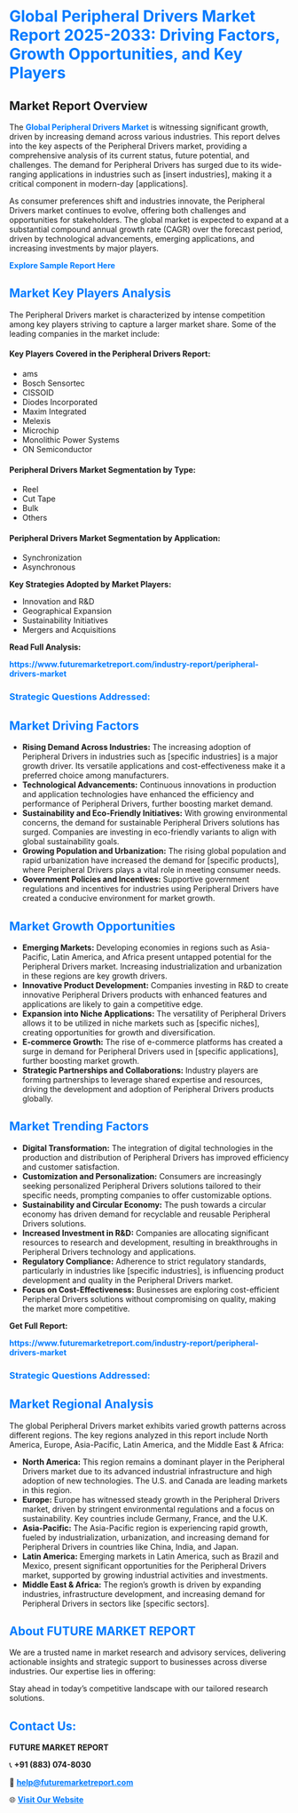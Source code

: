<h1 style="color: #007BFF;">Global Peripheral Drivers Market Report 2025-2033: Driving Factors, Growth Opportunities, and Key Players</h1>

<section id="overview">
<h2>Market Report Overview</h2>
<p>The <a href="https://www.futuremarketreport.com/industry-report/peripheral-drivers-market" style="color: #007BFF; text-decoration: none;"><strong>Global Peripheral Drivers Market</strong></a> is witnessing significant growth, driven by increasing demand across various industries. This report delves into the key aspects of the Peripheral Drivers market, providing a comprehensive analysis of its current status, future potential, and challenges. The demand for Peripheral Drivers has surged due to its wide-ranging applications in industries such as [insert industries], making it a critical component in modern-day [applications].</p>
<p>As consumer preferences shift and industries innovate, the Peripheral Drivers market continues to evolve, offering both challenges and opportunities for stakeholders. The global market is expected to expand at a substantial compound annual growth rate (CAGR) over the forecast period, driven by technological advancements, emerging applications, and increasing investments by major players.</p>
</section>

<section id="overview">
<p><a href="https://www.futuremarketreport.com/request-sample/reportId=61007" style="color: #007BFF; text-decoration: none;"><strong>Explore Sample Report Here</strong></a></p>
</section>

<section id="key-players">
<h2 style="color: #007BFF;">Market Key Players Analysis</h2>
<p>The Peripheral Drivers market is characterized by intense competition among key players striving to capture a larger market share. Some of the leading companies in the market include:</p>
<h4>Key Players Covered in the Peripheral Drivers Report:</h4>
<ul><li>ams</li><li>Bosch Sensortec</li><li>CISSOID</li><li>Diodes Incorporated</li><li>Maxim Integrated</li><li>Melexis</li><li>Microchip</li><li>Monolithic Power Systems</li><li>ON Semiconductor</li></ul>
<h4>Peripheral Drivers Market Segmentation by Type:</h4>
<ul><li>Reel</li><li>Cut Tape</li><li>Bulk</li><li>Others</li></ul>

<h4>Peripheral Drivers Market Segmentation by Application:</h4>
<ul><li>Synchronization</li><li>Asynchronous</li></ul>
<p><strong>Key Strategies Adopted by Market Players:</strong></p>
<ul>
<li>Innovation and R&D</li>
<li>Geographical Expansion</li>
<li>Sustainability Initiatives</li>
<li>Mergers and Acquisitions</li>
</ul>
</section>

<section>
<p><strong>Read Full Analysis: </strong></p><a href="https://www.futuremarketreport.com/industry-report/peripheral-drivers-market" style="color: #007BFF; text-decoration: none;"><strong>https://www.futuremarketreport.com/industry-report/peripheral-drivers-market</strong></a>
<h3 style="color: #007BFF;">Strategic Questions Addressed:</h3>
</section>

<section id="driving-factors">
<h2 style="color: #007BFF;">Market Driving Factors</h2>
<ul>
<li><strong>Rising Demand Across Industries:</strong> The increasing adoption of Peripheral Drivers in industries such as [specific industries] is a major growth driver. Its versatile applications and cost-effectiveness make it a preferred choice among manufacturers.</li>
<li><strong>Technological Advancements:</strong> Continuous innovations in production and application technologies have enhanced the efficiency and performance of Peripheral Drivers, further boosting market demand.</li>
<li><strong>Sustainability and Eco-Friendly Initiatives:</strong> With growing environmental concerns, the demand for sustainable Peripheral Drivers solutions has surged. Companies are investing in eco-friendly variants to align with global sustainability goals.</li>
<li><strong>Growing Population and Urbanization:</strong> The rising global population and rapid urbanization have increased the demand for [specific products], where Peripheral Drivers plays a vital role in meeting consumer needs.</li>
<li><strong>Government Policies and Incentives:</strong> Supportive government regulations and incentives for industries using Peripheral Drivers have created a conducive environment for market growth.</li>
</ul>
</section>

<section id="growth-opportunities">
<h2 style="color: #007BFF;">Market Growth Opportunities</h2>
<ul>
<li><strong>Emerging Markets:</strong> Developing economies in regions such as Asia-Pacific, Latin America, and Africa present untapped potential for the Peripheral Drivers market. Increasing industrialization and urbanization in these regions are key growth drivers.</li>
<li><strong>Innovative Product Development:</strong> Companies investing in R&D to create innovative Peripheral Drivers products with enhanced features and applications are likely to gain a competitive edge.</li>
<li><strong>Expansion into Niche Applications:</strong> The versatility of Peripheral Drivers allows it to be utilized in niche markets such as [specific niches], creating opportunities for growth and diversification.</li>
<li><strong>E-commerce Growth:</strong> The rise of e-commerce platforms has created a surge in demand for Peripheral Drivers used in [specific applications], further boosting market growth.</li>
<li><strong>Strategic Partnerships and Collaborations:</strong> Industry players are forming partnerships to leverage shared expertise and resources, driving the development and adoption of Peripheral Drivers products globally.</li>
</ul>
</section>

<section id="trending-factors">
<h2 style="color: #007BFF;">Market Trending Factors</h2>
<ul>
<li><strong>Digital Transformation:</strong> The integration of digital technologies in the production and distribution of Peripheral Drivers has improved efficiency and customer satisfaction.</li>
<li><strong>Customization and Personalization:</strong> Consumers are increasingly seeking personalized Peripheral Drivers solutions tailored to their specific needs, prompting companies to offer customizable options.</li>
<li><strong>Sustainability and Circular Economy:</strong> The push towards a circular economy has driven demand for recyclable and reusable Peripheral Drivers solutions.</li>
<li><strong>Increased Investment in R&D:</strong> Companies are allocating significant resources to research and development, resulting in breakthroughs in Peripheral Drivers technology and applications.</li>
<li><strong>Regulatory Compliance:</strong> Adherence to strict regulatory standards, particularly in industries like [specific industries], is influencing product development and quality in the Peripheral Drivers market.</li>
<li><strong>Focus on Cost-Effectiveness:</strong> Businesses are exploring cost-efficient Peripheral Drivers solutions without compromising on quality, making the market more competitive.</li>
</ul>
</section>

<section>
<p><strong>Get Full Report: </strong></p><a href="https://www.futuremarketreport.com/industry-report/peripheral-drivers-market" style="color: #007BFF; text-decoration: none;"><strong>https://www.futuremarketreport.com/industry-report/peripheral-drivers-market</strong></a>
<h3 style="color: #007BFF;">Strategic Questions Addressed:</h3>
</section>


<section id="regional-analysis">
<h2 style="color: #007BFF;">Market Regional Analysis</h2>
<p>The global Peripheral Drivers market exhibits varied growth patterns across different regions. The key regions analyzed in this report include North America, Europe, Asia-Pacific, Latin America, and the Middle East & Africa:</p>
<ul>
<li><strong>North America:</strong> This region remains a dominant player in the Peripheral Drivers market due to its advanced industrial infrastructure and high adoption of new technologies. The U.S. and Canada are leading markets in this region.</li>
<li><strong>Europe:</strong> Europe has witnessed steady growth in the Peripheral Drivers market, driven by stringent environmental regulations and a focus on sustainability. Key countries include Germany, France, and the U.K.</li>
<li><strong>Asia-Pacific:</strong> The Asia-Pacific region is experiencing rapid growth, fueled by industrialization, urbanization, and increasing demand for Peripheral Drivers in countries like China, India, and Japan.</li>
<li><strong>Latin America:</strong> Emerging markets in Latin America, such as Brazil and Mexico, present significant opportunities for the Peripheral Drivers market, supported by growing industrial activities and investments.</li>
<li><strong>Middle East & Africa:</strong> The region’s growth is driven by expanding industries, infrastructure development, and increasing demand for Peripheral Drivers in sectors like [specific sectors].</li>
</ul>
</section>

<footer>
<h2 style="color: #007BFF;">About FUTURE MARKET REPORT</h2>
<p>We are a trusted name in market research and advisory services, delivering actionable insights and strategic support to businesses across diverse industries. Our expertise lies in offering:</p>

<p>Stay ahead in today’s competitive landscape with our tailored research solutions.</p>

<h2 style="color: #007BFF;">Contact Us:</h2>
<p><strong>FUTURE MARKET REPORT</strong></p>
<p>📞 <strong>+91 (883) 074-8030</strong></p>
<p>📧 <strong><a href="mailto:help@futuremarketreport.com" style="color: #007BFF;">help@futuremarketreport.com</a></strong></p>
<p>🌐 <strong><a href="https://www.futuremarketreport.com/" style="color: #007BFF;">Visit Our Website</a></strong></p>
</footer>
